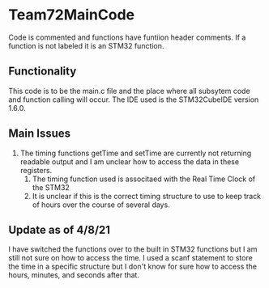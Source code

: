 # Team72MainCode
Code is commented and functions have funtiion header comments. If a function is not labeled it is an STM32 function.

## Functionality
This code is to be the main.c file and the place where all subsytem code and function calling will occur.
The IDE used is the STM32CubeIDE version 1.6.0. 

## Main Issues
1. The timing functions getTime and setTime are currently not returning readable output and I am unclear how to access the data in these registers.
    1. The timing function used is associtaed with the Real Time Clock of the STM32
    2. It is unclear if this is the correct timing structure to use to keep track of hours over the course of several days.

## Update as of 4/8/21
I have switched the functions over to the built in STM32 functions but I am still not sure on how to access the time. I  used a scanf statement to store the time in a specific structure but I don't know for sure how to access the hours, minutes, and seconds after that.
